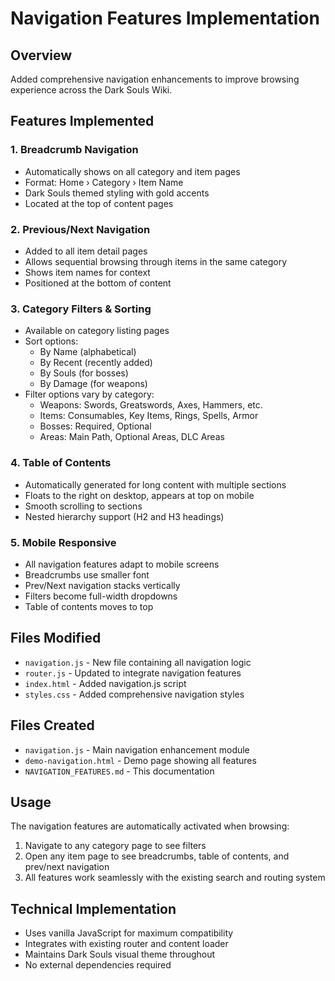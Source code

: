 # Navigation Features Implementation

## Overview
Added comprehensive navigation enhancements to improve browsing experience across the Dark Souls Wiki.

## Features Implemented

### 1. Breadcrumb Navigation
- Automatically shows on all category and item pages
- Format: Home › Category › Item Name
- Dark Souls themed styling with gold accents
- Located at the top of content pages

### 2. Previous/Next Navigation
- Added to all item detail pages
- Allows sequential browsing through items in the same category
- Shows item names for context
- Positioned at the bottom of content

### 3. Category Filters & Sorting
- Available on category listing pages
- Sort options:
  - By Name (alphabetical)
  - By Recent (recently added)
  - By Souls (for bosses)
  - By Damage (for weapons)
- Filter options vary by category:
  - Weapons: Swords, Greatswords, Axes, Hammers, etc.
  - Items: Consumables, Key Items, Rings, Spells, Armor
  - Bosses: Required, Optional
  - Areas: Main Path, Optional Areas, DLC Areas

### 4. Table of Contents
- Automatically generated for long content with multiple sections
- Floats to the right on desktop, appears at top on mobile
- Smooth scrolling to sections
- Nested hierarchy support (H2 and H3 headings)

### 5. Mobile Responsive
- All navigation features adapt to mobile screens
- Breadcrumbs use smaller font
- Prev/Next navigation stacks vertically
- Filters become full-width dropdowns
- Table of contents moves to top

## Files Modified
- `navigation.js` - New file containing all navigation logic
- `router.js` - Updated to integrate navigation features
- `index.html` - Added navigation.js script
- `styles.css` - Added comprehensive navigation styles

## Files Created
- `navigation.js` - Main navigation enhancement module
- `demo-navigation.html` - Demo page showing all features
- `NAVIGATION_FEATURES.md` - This documentation

## Usage
The navigation features are automatically activated when browsing:
1. Navigate to any category page to see filters
2. Open any item page to see breadcrumbs, table of contents, and prev/next navigation
3. All features work seamlessly with the existing search and routing system

## Technical Implementation
- Uses vanilla JavaScript for maximum compatibility
- Integrates with existing router and content loader
- Maintains Dark Souls visual theme throughout
- No external dependencies required